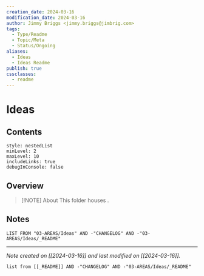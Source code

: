 ```yaml
---
creation_date: 2024-03-16
modification_date: 2024-03-16
author: Jimmy Briggs <jimmy.briggs@jimbrig.com>
tags:
  - Type/Readme
  - Topic/Meta
  - Status/Ongoing
aliases:
  - Ideas
  - Ideas Readme
publish: true
cssclasses:
  - readme
---
```


# Ideas

## Contents

```table-of-contents
style: nestedList
minLevel: 2
maxLevel: 10
includeLinks: true
debugInConsole: false
```

## Overview

> [!NOTE] About
> This folder houses .

## Notes

```dataview
LIST FROM "03-AREAS/Ideas" AND -"CHANGELOG" AND -"03-AREAS/Ideas/_README"
```

***

*Note created on [[2024-03-16]] and last modified on [[2024-03-16]].*

```dataview
list from [[_README]] AND -"CHANGELOG" AND -"03-AREAS/Ideas/_README"
```
